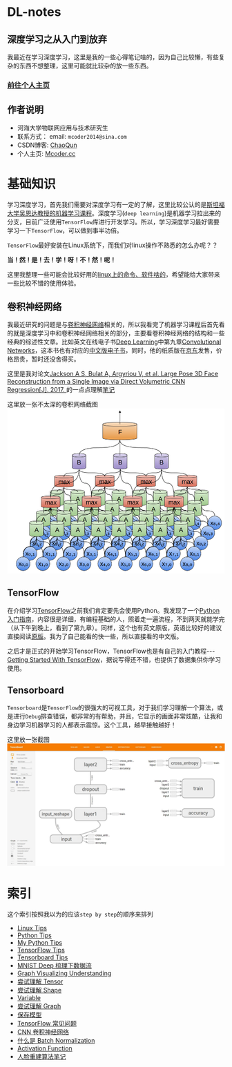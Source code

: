 # DL-notes
## 深度学习之从入门到放弃

我最近在学习深度学习，这里是我的一些心得笔记啥的，因为自己比较懒，有些复杂的东西不想整理，这里可能就比较杂的放一些东西。

### [前往个人主页](http://mcoder.cc)

## 作者说明
- 河海大学物联网应用与技术研究生
- 联系方式： email: `mcoder2014@sina.com`
- CSDN博客: [ChaoQun](http://blog.csdn.net/jcq521045349)
- 个人主页: [Mcoder.cc](http://mcoder.cc)

# 基础知识
学习深度学习，首先我们需要对深度学习有一定的了解，这里比较公认的是[斯坦福大学吴恩达教授的机器学习课程](https://www.coursera.org/learn/machine-learning)。深度学习(`deep learning`)是机器学习拉出来的分支，目前广泛使用`TensorFlow`库进行开发学习。所以，学习深度学习最好需要学习一下`TensorFlow`，可以做到事半功倍。

`TensorFlow`最好安装在Linux系统下，而我们对linux操作不熟悉的怎么办呢？？

**当！然！是！去！学！呀！不！然！呢！**

这里我整理一些可能会比较好用的[linux上的命令、软件啥的](posts/linux_tips.md)，希望能给大家带来一些比较不错的使用体验。

## 卷积神经网络
我最近研究的问题是与[卷积神经网络](posts/Convolutional_neural_network.md)相关的，所以我看完了机器学习课程后首先看的就是深度学习中和卷积神经网络相关的部分，主要看卷积神经网络的结构和一些经典的综述性文章。比如英文在线电子书[Deep Learning](http://www.deeplearningbook.org/)中第九章[Convolutional Networks](http://www.deeplearningbook.org/contents/convnets.html)，这本书也有对应的[中文版电子书](https://github.com/exacity/deeplearningbook-chinese)，同时，他的纸质版在[京东](https://item.jd.com/12128543.html)发售，价格昂贵，暂时还没舍得买。

这里是我对论文[Jackson A S, Bulat A, Argyriou V, et al. Large Pose 3D Face Reconstruction from a Single Image via Direct Volumetric CNN Regression[J]. 2017. ](https://arxiv.org/abs/1703.07834) 的一点点理解[笔记](posts/Large_pose_3d_face_reconstruction.md)

这里放一张不太深的卷积网络截图
![](imgs/Conv2-9x5-Conv2Max2Conv2.png)

## TensorFlow
在介绍学习[TensorFlow](https://www.tensorflow.org/?hl=zh-cn)之前我们肯定要先会使用Python。我发现了一个[Python入门指南](http://www.pythondoc.com/pythontutorial3/index.html)，内容很是详细，有编程基础的人，照着走一遍流程，不到两天就能学完（从下午到晚上，看到了第九章）。同样，这个也有英文原版，英语比较好的建议直接阅读[原版](https://docs.python.org/3.6/tutorial/index.html)。我为了自己能看的快一些，所以直接看的中文版。

之后才是正式的开始学习TensorFlow，TensorFlow也是有自己的入门教程---[Getting Started With TensorFlow](https://www.tensorflow.org/get_started/get_started?hl=zh-cn)，据说写得还不错，也提供了数据集供你学习使用。

## Tensorboard
`Tensorboard`是`TensorFlow`的很强大的可视工具，对于我们学习理解一个算法，或是进行`Debug`排查错误，都非常的有帮助，并且，它显示的画面非常炫酷，让我和身边学习机器学习的人都表示震惊。这个工具，越早接触越好！

这里放一张截图
![截图](imgs/tensorboard_graph_2.jpg)

# 索引

这个索引按照我以为的应该`step by step`的顺序来排列

- [Linux Tips](posts/linux_tips.md)
- [Python Tips](posts/Python_tips.md)
- [My Python Tips](posts/python_tips2.md)
- [TensorFlow Tips](posts/TensorFlow入门.md)
- [Tensorboard Tips](posts/Tensorboard_Tips.md)
- [MNIST Deep 梳理下数据流](/posts/Mnist_deep.md)
- [Graph Visualizing Understanding](posts/Tensorflow_get_atarted_graph_visualization.md)
- [尝试理解 Tensor](posts/try_to_understand_tensor.md)
- [尝试理解 Shape](posts/try_to_understand_shape.md)
- [Variable](posts/try_to_understand_variables.md)
- [尝试理解 Graph](posts/try_to_understand_graph_session.md)
- [保存模型](posts/saving_and_restoring.md)
- [TensorFlow 常见问题](posts/tensorflow_FAQ.md)
- [CNN 卷积神经网络](posts/Convolutional_neural_network.md)
- [什么是 Batch Normalization](posts/batch_normalization.md)
- [Activation Function](posts/activation_function.md)
- [人脸重建算法笔记](posts/Large_pose_3d_face_reconstruction.md)
